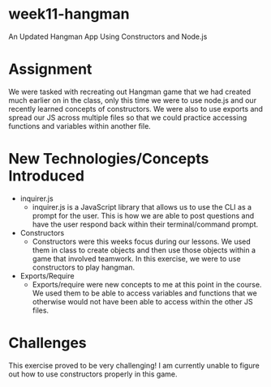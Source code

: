 # week11-hangman
An Updated Hangman App Using Constructors and Node.js
# Assignment
We were tasked with recreating out Hangman game that we had created much earlier on in the class, only this time we were to use node.js and our recently learned concepts of constructors. We were also to use exports and spread our JS across multiple files so that we could practice accessing functions and variables within another file.
# New Technologies/Concepts Introduced
* inquirer.js
	- inquirer.js is a JavaScript library that allows us to use the CLI as a prompt for the user. This is how we are able to post questions and have the user respond back within their terminal/command prompt.
* Constructors
	- Constructors were this weeks focus during our lessons. We used them in class to create objects and then use those objects within a game that involved teamwork. In this exercise, we were to use constructors to play hangman. 
* Exports/Require
	- Exports/require were new concepts to me at this point in the course. We used them to be able to access variables and functions that we otherwise would not have been able to access within the other JS files. 
# Challenges
This exercise proved to be very challenging! I am currently unable to figure out how to use constructors properly in this game. 

